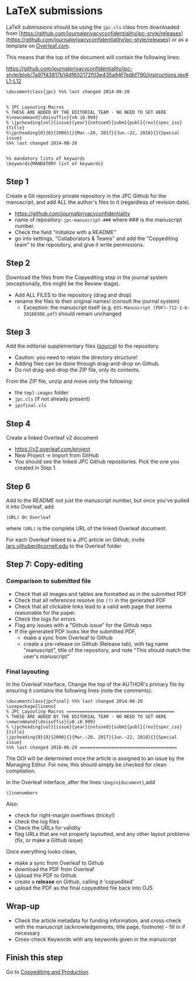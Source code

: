 # LaTeX submissions
LaTeX submissions should be using the `jpc.cls` class from
downloaded from [https://github.com/journalprivacyconfidentiality/jpc-style/releases](https://github.com/journalprivacyconfidentiality/jpc-style/releases) or as a template on [Overleaf.com](https://www.overleaf.com).

This means that the top of the document will contain the following lines:

https://github.com/journalprivacyconfidentiality/jpc-style/blob/7a97f43817b14df602172f03e435a94f7edbf790/instructions.tex#L1-L12

```
\documentclass{jpc} %%% last changed 2014-08-20


% JPC Layouting Macros
% THESE ARE ADDED BY THE EDITORIAL TEAM - NO NEED TO SET HERE
%\newcommand{\doisuffix}{v0.i0.999}
% \jpcheading{vol}{issue}{year}{notused}{subm}{publ}{rev}{spec_iss}{title}
%\jpcheading{0}{0}{2000}{}{Mar.~20, 2017}{Jun.~22, 2018}{}{Special issue}
%%% last changed 2014-08-20


%% mandatory lists of keywords
\keywords{MANDATORY list of keywords}
```

## Step 1
Create a Git repository private repository in the JPC Github for the manuscript, and add ALL the author's files to it (regardless of revision date).

- https://github.com/journalprivacyconfidentiality
- name of repository: `jpc-manuscript-###` where ### is the manuscript number. 
- Check the field "Initialize with a README"
- go into settings, "Collaborators & Teams" and add the "Copyediting team" to the repository, and give it write permissions.

## Step 2
Download the files from the Copyediting step in the journal system (exceptionally, this might be the Review stage).
- Add ALL FILES to the repository (drag and drop)
- rename the files to their original names! (consult the journal system)
  - Exception: the manuscript itself (e.g. `655-Manuscript (PDF)-712-1-6-20180308.pdf`) should remain unchanged

## Step 3
Add the editorial supplementary files ([source](https://github.com/journalprivacyconfidentiality/jpc-style/releases/tag/v091jpc-editorial)) to the repository.

- Caution: you need to retain the directory structure! 
- Adding files can be done through drag-and-drop on Github.
- Do not drag-and-drop the ZIP file, only its contents.

From the ZIP file, unzip and move only the following: 
- the `tmpl-images`  folder
- `jpc.cls` (if not already present)
- `jpsfinal.cls`

## Step 4
Create a  linked Overleaf v2 document

- https://v2.overleaf.com/project
- New Project -> Import from GitHub
- You should see the linked JPC Github repositories. Pick the one you created in Step 1.



## Step 6
Add to the README not just the manuscript number, but once you've pulled it into Overleaf, add 
```
(URL) On Overleaf
```
where `(URL)` is the complete URL of the linked Overleaf document.

For each Overleaf linked to a JPC article on Github,  invite lars.vilhuber@cornell.edu to the Overleaf folder

## Step 7: Copy-editing
### Comparison to submitted file
- Check that all images and tables are formatted as in the submitted PDF
- Check that all references resolve (no `(?)` in the generated PDF
- Check that all clickable links lead to a valid web page that seems reasonable for the paper. 
- Check the logs for errors
- Flag any issues with a "Github issue" for the Github repo
- If the generated PDF looks like the submitted PDF, 
  - make a sync from Overleaf to Github
  - create a pre-release on Github (Release tab), with tag name "manuscript", title of the repository, and note "This should match the user's manuscript"
### Final layouting
 In the Overleaf interface, Change the top of the AUTHOR's primary file by ensuring it contains the following lines (note the comments):

```
\documentclass{jpcfinal} %%% last changed 2014-08-20
\usepackage{lineno}
% JPC Layouting Macros =========================================
% THESE ARE ADDED BY THE EDITORIAL TEAM - NO NEED TO SET HERE
\newcommand{\doisuffix}{v0.i0.999}
% \jpcheading{vol}{issue}{year}{notused}{subm}{publ}{rev}{spec_iss}{title}
\jpcheading{0}{0}{2000}{}{Mar.~20, 2017}{Jun.~22, 2018}{}{Special issue}
%%% last changed 2018-06-29 =====================================
```
The DOI will be determined once the article is assigned to an issue by the Managing Editor. For now, this should simply be checked for clean compilation.

In the Overleaf interface, after the lines `\begin{document}`,add
```
\linenumbers
```

Also:
- check for right-margin overflows (tricky!)
- check the log files
- Check the URLs for validity
- flag URLs that are not properly layoutted, and any other layout problems (fix, or make a Github issue)

Once everything looks clean, 
- make a sync from Overleaf to Github
- download the PDF from Overleaf
- Upload the PDF to Github 
- create a **release** on Github, calling it 'copyedited'
- upload the PDF as the final copyedited file back into OJS

## Wrap-up
- Check the article metadata for funding information, and cross-check with the manuscript (acknowledgements, title page, footnote) - fill in if necessary
- Cross-check Keywords with any keywords given in the manuscript

## Finish this step
Go to [Copyediting and Production](Copyediting_and_production.md).
